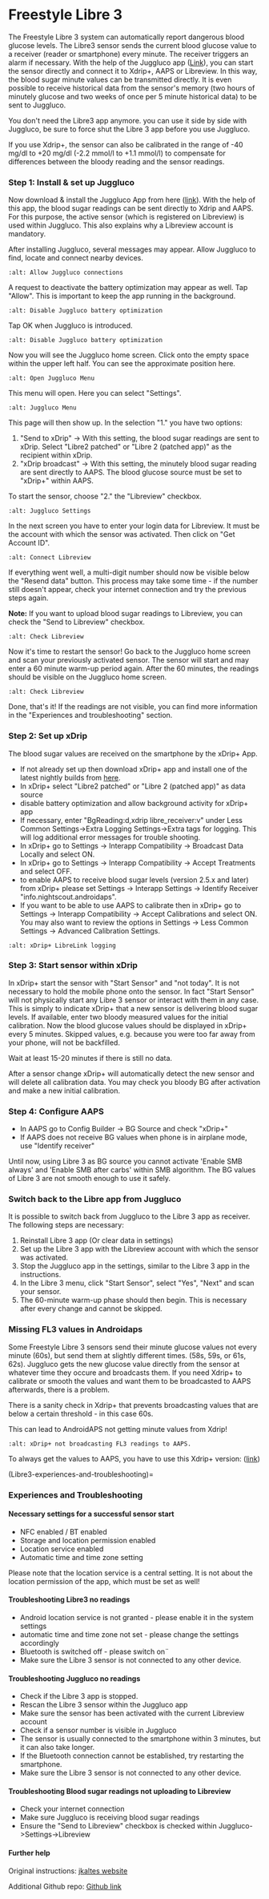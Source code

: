 # Freestyle Libre 3

The Freestyle Libre 3 system can automatically report dangerous blood glucose levels. The Libre3 sensor sends the current blood glucose value to a receiver (reader or smartphone) every minute. The receiver triggers an alarm if necessary. With the help of the Juggluco app ([Link](https://www.juggluco.nl/Juggluco/mgdL/index.html)), you can start the sensor directly and connect it to Xdrip+, AAPS or Libreview. In this way, the blood sugar minute values can be transmitted directly. It is even possible to receive historical data from the sensor's memory (two hours of minutely glucose and two weeks of once per 5 minute historical data) to be sent to Juggluco.

You don't need the Libre3 app anymore. you can use it side by side with Juggluco, be sure to force shut the Libre 3 app before you use Juggluco.

If you use Xdrip+, the sensor can also be calibrated in the range of -40 mg/dl to +20 mg/dl (-2.2 mmol/l to +1.1 mmol/l) to compensate for differences between the bloody reading and the sensor readings.


### Step 1: Install & set up Juggluco

Now download & install the Juggluco App from here ([link](https://www.juggluco.nl/Juggluco/download.html)). With the help of this app, the blood sugar readings can be sent directly to Xdrip and AAPS. For this purpose, the active sensor (which is registered on Libreview) is used within Juggluco. This also explains why a Libreview account is mandatory.

After installing Juggluco, several messages may appear. Allow Juggluco to find, locate and connect nearby devices.

```{image} ../images/libre3/17.jpg
:alt: Allow Juggluco connections
```

A request to deactivate the battery optimization may appear as well. Tap "Allow". This is important to keep the app running in the background.

```{image} ../images/libre3/18.jpg
:alt: Disable Juggluco battery optimization
```

Tap OK when Juggluco is introduced.

```{image} ../images/libre3/19.jpg
:alt: Disable Juggluco battery optimization
```

Now you will see the Juggluco home screen. Click onto the empty space within the upper left half. You can see the approximate position here.

```{image} ../images/libre3/20.jpg
:alt: Open Juggluco Menu
```

This menu will open. Here you can select "Settings".

```{image} ../images/libre3/21.jpg
:alt: Juggluco Menu
```

This page will then show up. In the selection "1." you have two options:

1. "Send to xDrip" -> With this setting, the blood sugar readings are sent to xDrip. Select "Libre2 patched" or "Libre 2 (patched app)" as the recipient within xDrip.
2. "xDrip broadcast" -> With this setting, the minutely blood sugar reading are sent directly to AAPS. The blood glucose source must be set to "xDrip+" within AAPS.

To start the sensor, choose "2." the "Libreview" checkbox.

```{image} ../images/libre3/22.jpg
:alt: Juggluco Settings
```

In the next screen you have to enter your login data for Libreview. It must be the account with which the sensor was activated. Then click on "Get Account ID".

```{image} ../images/libre3/23.jpg
:alt: Connect Libreview
```

If everything went well, a multi-digit number should now be visible below the "Resend data" button. This process may take some time - if the number still doesn't appear, check your internet connection and try the previous steps again.

**Note:** If you want to upload blood sugar readings to Libreview, you can check the "Send to Libreview" checkbox.

```{image} ../images/libre3/24.jpg
:alt: Check Libreview
```

Now it's time to restart the sensor! Go back to the Juggluco home screen and scan your previously activated sensor. The sensor will start and may enter a 60 minute warm-up period again. After the 60 minutes, the readings should be visible on the Juggluco home screen.

```{image} ../images/libre3/25.jpg
:alt: Check Libreview
```

Done, that's it! If the readings are not visible, you can find more information in the "Experiences and troubleshooting" section.

### Step 2: Set up xDrip

The blood sugar values are received on the smartphone by the xDrip+ App.

- If not already set up then download xDrip+ app and install one of the latest nightly builds from [here](https://github.com/NightscoutFoundation/xDrip/releases).
- In xDrip+ select "Libre2 patched" or "Libre 2 (patched app)" as data source
- disable battery optimization and allow background activity for xDrip+ app
- If necessary, enter "BgReading:d,xdrip libre_receiver:v" under Less Common Settings->Extra Logging Settings->Extra tags for logging. This will log additional error messages for trouble shooting.
- In xDrip+ go to Settings -> Interapp Compatibility -> Broadcast Data Locally and select ON.
- In xDrip+ go to Settings -> Interapp Compatibility -> Accept Treatments and select OFF.
- to enable AAPS to receive blood sugar levels (version 2.5.x and later) from xDrip+ please set Settings -> Interapp Settings -> Identify Receiver "info.nightscout.androidaps".
- If you want to be able to use AAPS to calibrate then in xDrip+ go to Settings -> Interapp Compatibility -> Accept Calibrations and select ON. You may also want to review the options in Settings -> Less Common Settings -> Advanced Calibration Settings.

```{image} ../images/Libre2_Tags.png
:alt: xDrip+ LibreLink logging
```

### Step 3: Start sensor within xDrip

In xDrip+ start the sensor with "Start Sensor" and "not today". It is not necessary to hold the mobile phone onto the sensor. In fact "Start Sensor" will not physically start any Libre 3 sensor or interact with them in any case. This is simply to indicate xDrip+ that a new sensor is delivering blood sugar levels. If available, enter two bloody measured values for the initial calibration. Now the blood glucose values should be displayed in xDrip+ every 5 minutes. Skipped values, e.g. because you were too far away from your phone, will not be backfilled.

Wait at least 15-20 minutes if there is still no data.

After a sensor change xDrip+ will automatically detect the new sensor and will delete all calibration data. You may check you bloody BG after activation and make a new initial calibration.

### Step 4: Configure AAPS

- In AAPS go to Config Builder -> BG Source and check "xDrip+"
- If AAPS does not receive BG values when phone is in airplane mode, use "Identify receiver"

Until now, using Libre 3 as BG source you cannot activate 'Enable SMB always' and 'Enable SMB after carbs' within SMB algorithm. The BG values of Libre 3 are not smooth enough to use it safely.

### Switch back to the Libre app from Juggluco

It is possible to switch back from Juggluco to the Libre 3 app as receiver. The following steps are necessary:

1. Reinstall Libre 3 app (Or clear data in settings)
2. Set up the Libre 3 app with the Libreview account with which the sensor was activated.
3. Stop the Juggluco app in the settings, similar to the Libre 3 app in the instructions.
4. In the Libre 3 menu, click "Start Sensor", select "Yes", "Next" and scan your sensor.
5. The 60-minute warm-up phase should then begin. This is necessary after every change and cannot be skipped.


### Missing FL3 values in Androidaps

Some Freestyle Libre 3 sensors send their minute glucose values not every minute (60s), but send them at slightly different times. (58s, 59s, or 61s, 62s). Juggluco gets the new glucose value directly from the sensor at whatever time they occure and broadcasts them. If you need Xdrip+ to calibrate or smooth the values and want them to be broadcasted to AAPS afterwards, there is a problem.

There is a sanity check in Xdrip+ that prevents broadcasting values that are below a certain threshold - in this case 60s.

This can lead to AndroidAPS not getting minute values from Xdrip!
```{image} https://camo.githubusercontent.com/72863950f3062716319362ba087877134d23fa9566c81e7ea6af266056dc5e1c/68747470733a2f2f696e73756c696e636c75622e64652f636f72652f696e6465782e7068703f6174746163686d656e742f32303136302d30356466383031392d343435642d343338652d383233362d3665396231633762333438622d6a7065672f
:alt: xDrip+ not broadcasting FL3 readings to AAPS.
```
To always get the values to AAPS, you have to use this Xdrip+ version: ([link](https://github.com/blaqone/xDrip))

(Libre3-experiences-and-troubleshooting)=
### Experiences and Troubleshooting

#### Necessary settings for a successful sensor start

- NFC enabled / BT enabled
- Storage and location permission enabled
- Location service enabled
- Automatic time and time zone setting

Please note that the location service is a central setting. It is not about the location permission of the app, which must be set as well!


#### Troubleshooting Libre3 no readings

- Android location service is not granted - please enable it in the system settings
- automatic time and time zone not set - please change the settings accordingly
- Bluetooth is switched off - please switch on¨
- Make sure the Libre 3 sensor is not connected to any other device.

#### Troubleshooting Juggluco no readings

- Check if the Libre 3 app is stopped.
- Rescan the Libre 3 sensor within the Juggluco app
- Make sure the sensor has been activated with the current Libreview account
- Check if a sensor number is visible in Juggluco
- The sensor is usually connected to the smartphone within 3 minutes, but it can also take longer.
- If the Bluetooth connection cannot be established, try restarting the smartphone.
- Make sure the Libre 3 sensor is not connected to any other device.

#### Troubleshooting Blood sugar readings not uploading to Libreview

- Check your internet connection
- Make sure Juggluco is receiving blood sugar readings
- Ensure the "Send to Libreview" checkbox is checked within Juggluco->Settings->Libreview

#### Further help

Original instructions: [jkaltes website](http://jkaltes.byethost16.com/Juggluco/libre3/)

Additional Github repo: [Github link](https://github.com/maheini/FreeStyle-Libre-3-patch)
